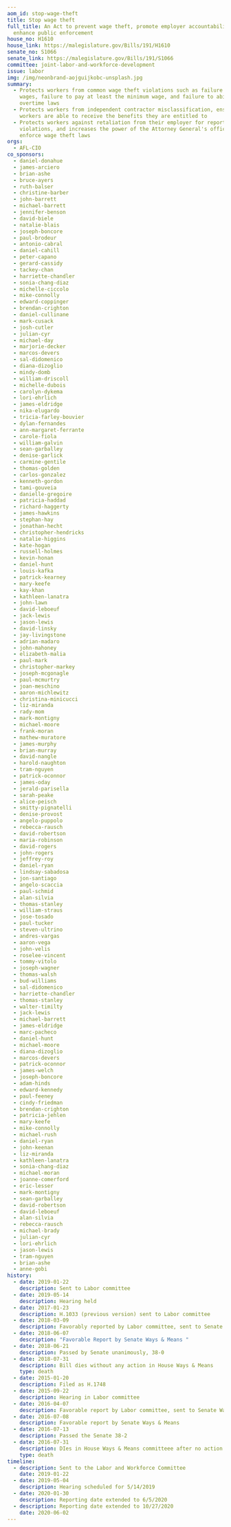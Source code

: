 ```yaml
---
aom_id: stop-wage-theft
title: Stop wage theft
full_title: An Act to prevent wage theft, promote employer accountability, and
  enhance public enforcement
house_no: H1610
house_link: https://malegislature.gov/Bills/191/H1610
senate_no: S1066
senate_link: https://malegislature.gov/Bills/191/S1066
committee: joint-labor-and-workforce-development
issue: labor
img: /img/neonbrand-aojguijkobc-unsplash.jpg
summary:
  - Protects workers from common wage theft violations such as failure to pay
    wages, failure to pay at least the minimum wage, and failure to abide by
    overtime laws
  - Protects workers from independent contractor misclassification, ensuring
    workers are able to receive the benefits they are entitled to
  - Protects workers against retaliation from their employer for reporting
    violations, and increases the power of the Attorney General's office to
    enforce wage theft laws
orgs:
  - AFL-CIO
co_sponsors:
  - daniel-donahue
  - james-arciero
  - brian-ashe
  - bruce-ayers
  - ruth-balser
  - christine-barber
  - john-barrett
  - michael-barrett
  - jennifer-benson
  - david-biele
  - natalie-blais
  - joseph-boncore
  - paul-brodeur
  - antonio-cabral
  - daniel-cahill
  - peter-capano
  - gerard-cassidy
  - tackey-chan
  - harriette-chandler
  - sonia-chang-diaz
  - michelle-ciccolo
  - mike-connolly
  - edward-coppinger
  - brendan-crighton
  - daniel-cullinane
  - mark-cusack
  - josh-cutler
  - julian-cyr
  - michael-day
  - marjorie-decker
  - marcos-devers
  - sal-didomenico
  - diana-dizoglio
  - mindy-domb
  - william-driscoll
  - michelle-dubois
  - carolyn-dykema
  - lori-ehrlich
  - james-eldridge
  - nika-elugardo
  - tricia-farley-bouvier
  - dylan-fernandes
  - ann-margaret-ferrante
  - carole-fiola
  - william-galvin
  - sean-garballey
  - denise-garlick
  - carmine-gentile
  - thomas-golden
  - carlos-gonzalez
  - kenneth-gordon
  - tami-gouveia
  - danielle-gregoire
  - patricia-haddad
  - richard-haggerty
  - james-hawkins
  - stephan-hay
  - jonathan-hecht
  - christopher-hendricks
  - natalie-higgins
  - kate-hogan
  - russell-holmes
  - kevin-honan
  - daniel-hunt
  - louis-kafka
  - patrick-kearney
  - mary-keefe
  - kay-khan
  - kathleen-lanatra
  - john-lawn
  - david-leboeuf
  - jack-lewis
  - jason-lewis
  - david-linsky
  - jay-livingstone
  - adrian-madaro
  - john-mahoney
  - elizabeth-malia
  - paul-mark
  - christopher-markey
  - joseph-mcgonagle
  - paul-mcmurtry
  - joan-meschino
  - aaron-michlewitz
  - christina-minicucci
  - liz-miranda
  - rady-mom
  - mark-montigny
  - michael-moore
  - frank-moran
  - mathew-muratore
  - james-murphy
  - brian-murray
  - david-nangle
  - harold-naughton
  - tram-nguyen
  - patrick-oconnor
  - james-oday
  - jerald-parisella
  - sarah-peake
  - alice-peisch
  - smitty-pignatelli
  - denise-provost
  - angelo-puppolo
  - rebecca-rausch
  - david-robertson
  - maria-robinson
  - david-rogers
  - john-rogers
  - jeffrey-roy
  - daniel-ryan
  - lindsay-sabadosa
  - jon-santiago
  - angelo-scaccia
  - paul-schmid
  - alan-silvia
  - thomas-stanley
  - william-straus
  - jose-tosado
  - paul-tucker
  - steven-ultrino
  - andres-vargas
  - aaron-vega
  - john-velis
  - roselee-vincent
  - tommy-vitolo
  - joseph-wagner
  - thomas-walsh
  - bud-williams
  - sal-didomenico
  - harriette-chandler
  - thomas-stanley
  - walter-timilty
  - jack-lewis
  - michael-barrett
  - james-eldridge
  - marc-pacheco
  - daniel-hunt
  - michael-moore
  - diana-dizoglio
  - marcos-devers
  - patrick-oconnor
  - james-welch
  - joseph-boncore
  - adam-hinds
  - edward-kennedy
  - paul-feeney
  - cindy-friedman
  - brendan-crighton
  - patricia-jehlen
  - mary-keefe
  - mike-connolly
  - michael-rush
  - daniel-ryan
  - john-keenan
  - liz-miranda
  - kathleen-lanatra
  - sonia-chang-diaz
  - michael-moran
  - joanne-comerford
  - eric-lesser
  - mark-montigny
  - sean-garballey
  - david-robertson
  - david-leboeuf
  - alan-silvia
  - rebecca-rausch
  - michael-brady
  - julian-cyr
  - lori-ehrlich
  - jason-lewis
  - tram-nguyen
  - brian-ashe
  - anne-gobi
history:
  - date: 2019-01-22
    description: Sent to Labor committee
  - date: 2019-05-14
    description: Hearing held
  - date: 2017-01-23
    description: H.1033 (previous version) sent to Labor committee
  - date: 2018-03-09
    description: Favorably reported by Labor committee, sent to Senate Ways & Means
  - date: 2018-06-07
    description: "Favorable Report by Senate Ways & Means "
  - date: 2018-06-21
    description: Passed by Senate unanimously, 38-0
  - date: 2018-07-31
    description: Bill dies without any action in House Ways & Means
    type: death
  - date: 2015-01-20
    description: Filed as H.1748
  - date: 2015-09-22
    description: Hearing in Labor committee
  - date: 2016-04-07
    description: Favorable report by Labor committee, sent to Senate Ways & Means
  - date: 2016-07-08
    description: Favorable report by Senate Ways & Means
  - date: 2016-07-13
    description: Passed the Senate 38-2
  - date: 2016-07-31
    description: DIes in House Ways & Means committeee after no action
    type: death
timeline:
  - description: Sent to the Labor and Workforce Committee
    date: 2019-01-22
  - date: 2019-05-04
    description: Hearing scheduled for 5/14/2019
  - date: 2020-01-30
    description: Reporting date extended to 6/5/2020
  - description: Reporting date extended to 10/27/2020
    date: 2020-06-02
---
```

